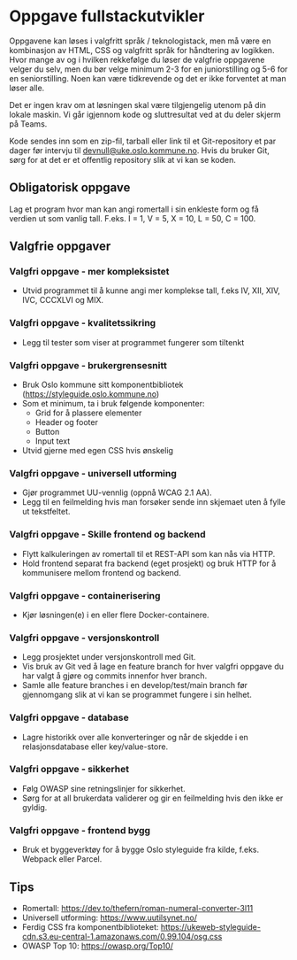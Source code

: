 # Oppgave fullstackutvikler

Oppgavene kan løses i valgfritt språk / teknologistack, men må være en kombinasjon av HTML, CSS og valgfritt språk for håndtering av logikken. Hvor mange av og i hvilken rekkefølge du løser de valgfrie oppgavene velger du selv, men du bør velge minimum 2-3 for en juniorstilling og 5-6 for en seniorstilling.
Noen kan være tidkrevende og det er ikke forventet at man løser alle.

Det er ingen krav om at løsningen skal være tilgjengelig utenom på din lokale maskin. Vi går igjennom kode og sluttresultat ved at du deler skjerm på Teams.

Kode sendes inn som en zip-fil, tarball eller link til et Git-repository et par dager før intervju til devnull@uke.oslo.kommune.no. Hvis du bruker Git, sørg for at det er et offentlig repository slik at vi kan se koden.

## Obligatorisk oppgave

Lag et program hvor man kan angi romertall i sin enkleste form og få verdien ut som vanlig tall. F.eks. I = 1, V = 5, X = 10, L = 50, C = 100.

## Valgfrie oppgaver

### Valgfri oppgave - mer kompleksistet

- Utvid programmet til å kunne angi mer komplekse tall, f.eks IV, XII, XIV, IVC, CCCXLVI og MIX.

### Valgfri oppgave - kvalitetssikring

- Legg til tester som viser at programmet fungerer som tiltenkt

### Valgfri oppgave - brukergrensesnitt

- Bruk Oslo kommune sitt komponentbibliotek (https://styleguide.oslo.kommune.no)
- Som et minimum, ta i bruk følgende komponenter:
  - Grid for å plassere elementer
  - Header og footer
  - Button
  - Input text
- Utvid gjerne med egen CSS hvis ønskelig

### Valgfri oppgave - universell utforming

- Gjør programmet UU-vennlig (oppnå WCAG 2.1 AA).
- Legg til en feilmelding hvis man forsøker sende inn skjemaet uten å fylle ut tekstfeltet.

### Valgfri oppgave - Skille frontend og backend

- Flytt kalkuleringen av romertall til et REST-API som kan nås via HTTP.
- Hold frontend separat fra backend (eget prosjekt) og bruk HTTP for å kommunisere mellom frontend og backend.

### Valgfri oppgave - containerisering

- Kjør løsningen(e) i en eller flere Docker-containere.

### Valgfri oppgave - versjonskontroll

- Legg prosjektet under versjonskontroll med Git.
- Vis bruk av Git ved å lage en feature branch for hver valgfri oppgave du har valgt å gjøre og commits innenfor hver branch.
- Samle alle feature branches i en develop/test/main branch før gjennomgang slik at vi kan se programmet fungere i sin helhet.

### Valgfri oppgave - database

- Lagre historikk over alle konverteringer og når de skjedde i en relasjonsdatabase eller key/value-store.

### Valgfri oppgave - sikkerhet

- Følg OWASP sine retningslinjer for sikkerhet.
- Sørg for at all brukerdata validerer og gir en feilmelding hvis den ikke er gyldig.

### Valgfri oppgave - frontend bygg

- Bruk et byggeverktøy for å bygge Oslo styleguide fra kilde, f.eks. Webpack eller Parcel.

## Tips

- Romertall: https://dev.to/thefern/roman-numeral-converter-3l11
- Universell utforming: https://www.uutilsynet.no/
- Ferdig CSS fra komponentbiblioteket: https://ukeweb-styleguide-cdn.s3.eu-central-1.amazonaws.com/0.99.104/osg.css
- OWASP Top 10: https://owasp.org/Top10/
